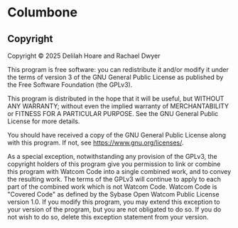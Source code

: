 # Columbone

## Copyright

Copyright © 2025 Delilah Hoare and Rachael Dwyer

This program is free software: you can redistribute it and/or modify
it under the terms of version 3 of the GNU General Public License as
published by the Free Software Foundation (the GPLv3).

This program is distributed in the hope that it will be useful,
but WITHOUT ANY WARRANTY; without even the implied warranty of
MERCHANTABILITY or FITNESS FOR A PARTICULAR PURPOSE.  See the
GNU General Public License for more details.

You should have received a copy of the GNU General Public License
along with this program.  If not, see <https://www.gnu.org/licenses/>.

As a special exception, notwithstanding any provision of the GPLv3, the
copyright holders of this program give you permission to link or combine
this program with Watcom Code into a single combined work, and to convey
the resulting work.  The terms of the GPLv3 will continue to apply to
each part of the combined work which is not Watcom Code.  Watcom Code is
"Covered Code" as defined by the Sybase Open Watcom Public License
version 1.0. If you modify this program, you may extend this exception
to your version of the program, but you are not obligated to do so. 
If you do not wish to do so, delete this exception statement from your
version.

